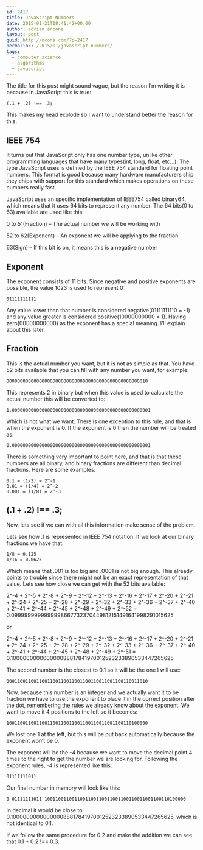 ```yaml
---
id: 2417
title: JavaScript Numbers
date: 2015-01-21T18:41:42+00:00
author: adrian.ancona
layout: post
guid: http://ncona.com/?p=2417
permalink: /2015/01/javascript-numbers/
tags:
  - computer_science
  - algorithms
  - javascript
---
```

The title for this post might sound vague, but the reason I&#8217;m writing it is because in JavaScript this is true:

```
(.1 + .2) !== .3;
```

This makes my head explode so I want to understand better the reason for this.

## IEEE 754

It turns out that JavaScript only has one number type, unlike other programming languages that have many types(int, long, float, etc&#8230;). The type JavaScript uses is defined by the IEEE 754 standard for floating point numbers. This format is good because many hardware manufacturers ship they chips with support for this standard which makes operations on these numbers really fast.
  
<!--more-->

JavaScript uses an specific implementation of IEEE754 called binary64, which means that it uses 64 bits to represent any number. The 64 bits(0 to 63) available are used like this:

0 to 51(Fraction) &#8211; The actual number we will be working with
  
52 to 62(Exponent) &#8211; An exponent we will be applying to the fraction
  
63(Sign) &#8211; If this bit is on, it means this is a negative number

## Exponent

The exponent consists of 11 bits. Since negative and positive exponents are possible, the value 1023 is used to represent 0:

```
01111111111
```

Any value lower than that number is considered negative(01111111110 = -1) and any value greater is considered positive(10000000000 = 1). Having zero(00000000000) as the exponent has a special meaning. I&#8217;ll explain about this later.

## Fraction

This is the actual number you want, but it is not as simple as that. You have 52 bits available that you can fill with any number you want, for example:

```
0000000000000000000000000000000000000000000000000010
```

This represents 2 in binary but when this value is used to calculate the actual number this will be converted to:

```
1.000000000000000000000000000000000000000000000000001
```

Which is not what we want. There is one exception to this rule, and that is when the exponent is 0. If the exponent is 0 then the number will be treated as:

```
0.000000000000000000000000000000000000000000000000001
```

There is something very important to point here, and that is that these numbers are all binary, and binary fractions are different than decimal fractions. Here are some examples:

```
0.1 = (1/2) = 2^-1
0.01 = (1/4) = 2^-2
0.001 = (1/8) = 2^-3
```

## (.1 + .2) !== .3;

Now, lets see if we can with all this information make sense of the problem.

Lets see how .1 is represented in IEEE 754 notation. If we look at our binary fractions we have that:

```
1/8 = 0.125
1/16 = 0.0625
```

Which means that .001 is too big and .0001 is not big enough. This already points to trouble since there might not be an exact representation of that value. Lets see how close we can get with the 52 bits available:

2^-4 + 2^-5 + 2^-8 + 2^-9 + 2^-12 + 2^-13 + 2^-16 + 2^-17 + 2^-20 + 2^-21 + 2^-24 + 2^-25 + 2^-28 + 2^-29 + 2^-32 + 2^-33 + 2^-36 + 2^-37 + 2^-40 + 2^-41 + 2^-44 + 2^-45 + 2^-48 + 2^-49 + 2^-52 = 0.0999999999999998667732370449812151491641998291015625

or

2^-4 + 2^-5 + 2^-8 + 2^-9 + 2^-12 + 2^-13 + 2^-16 + 2^-17 + 2^-20 + 2^-21 + 2^-24 + 2^-25 + 2^-28 + 2^-29 + 2^-32 + 2^-33 + 2^-36 + 2^-37 + 2^-40 + 2^-41 + 2^-44 + 2^-45 + 2^-48 + 2^-49 + 2^-51 = 0.100000000000000088817841970012523233890533447265625

The second number is the closest to 0.1 so it will be the one I will use:

```
0001100110011001100110011001100110011001100110011010
```

Now, because this number is an integer and we actually want it to be fraction we have to use the exponent to place it in the correct position after the dot, remembering the rules we already know about the exponent. We want to move it 4 positions to the left so it becomes:

```
1001100110011001100110011001100110011001100110100000
```

We lost one 1 at the left, but this will be put back automatically because the exponent won&#8217;t be 0.

The exponent will be the -4 because we want to move the decimal point 4 times to the right to get the number we are looking for. Following the exponent rules, -4 is represented like this:

```
01111111011
```

Our final number in memory will look like this:

```
0 01111111011 1001100110011001100110011001100110011001100110100000
```

In decimal it would be close to 0.100000000000000088817841970012523233890533447265625, which is not identical to 0.1.

If we follow the same procedure for 0.2 and make the addition we can see that 0.1 + 0.2 !== 0.3.

